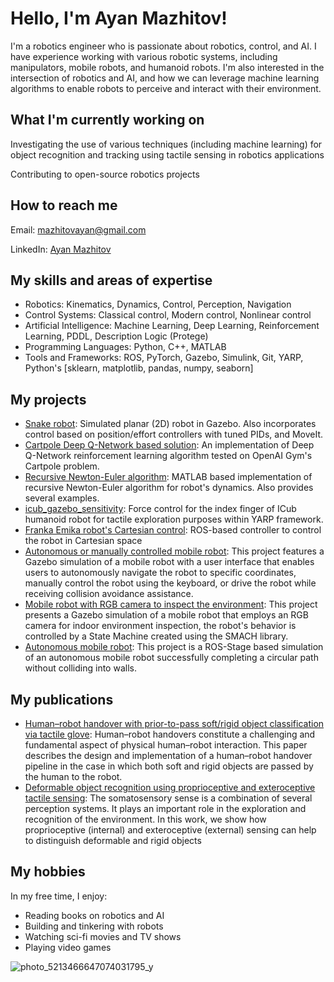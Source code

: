 # Hello, I'm Ayan Mazhitov!
I'm a robotics engineer who is passionate about robotics, control, and AI. I have experience working with various robotic systems, including manipulators, mobile robots, and humanoid robots. I'm also interested in the intersection of robotics and AI, and how we can leverage machine learning algorithms to enable robots to perceive and interact with their environment.

## What I'm currently working on
Investigating the use of various techniques (including machine learning) for object recognition and tracking using tactile sensing in robotics applications

Contributing to open-source robotics projects
## How to reach me
Email: mazhitovayan@gmail.com

LinkedIn: [Ayan Mazhitov](https://www.linkedin.com/in/ayan-mazhitov-136b0a153/)
## My skills and areas of expertise
- Robotics: Kinematics, Dynamics, Control, Perception, Navigation
- Control Systems: Classical control, Modern control, Nonlinear control
- Artificial Intelligence: Machine Learning, Deep Learning, Reinforcement Learning, PDDL, Description Logic (Protege)
- Programming Languages: Python, C++, MATLAB
- Tools and Frameworks: ROS, PyTorch, Gazebo, Simulink, Git, YARP, Python's [sklearn, matplotlib, pandas, numpy, seaborn]
## My projects
- [Snake robot](https://github.com/fenixkz/ros_snake_robot): Simulated planar (2D) robot in Gazebo. Also incorporates control based on position/effort controllers with tuned PIDs, and MoveIt.
- [Cartpole Deep Q-Network based solution](https://github.com/fenixkz/cartpole_dqn): An implementation of Deep Q-Network reinforcement learning algorithm tested on OpenAI Gym's Cartpole problem. 
- [Recursive Newton-Euler algorithm](https://github.com/fenixkz/recursive-newton-euler-dynamics): MATLAB based implementation of recursive Newton-Euler algorithm for robot's dynamics. Also provides several examples.
- [icub_gazebo_sensitivity](https://github.com/fenixkz/icub_gazebo_sensitivity): Force control for the index finger of ICub humanoid robot for tactile exploration purposes within YARP framework. 
- [Franka Emika robot's Cartesian control](https://github.com/fenixkz/franka_cartesian_control): ROS-based controller to control the robot in Cartesian space
- [Autonomous or manually controlled mobile robot](https://github.com/fenixkz/final_assignment/tree/noetic): This project features a Gazebo simulation of a mobile robot with a user interface that enables users to autonomously navigate the robot to specific coordinates, manually control the robot using the keyboard, or drive the robot while receiving collision avoidance assistance.
- [Mobile robot with RGB camera to inspect the environment](https://github.com/fenixkz/exprob_second_assignment): This project presents a Gazebo simulation of a mobile robot that employs an RGB camera for indoor environment inspection, the robot's behavior is controlled by a State Machine created using the SMACH library.
- [Autonomous mobile robot](https://github.com/fenixkz/rt_assigment2): This project is a ROS-Stage based simulation of an autonomous mobile robot successfully completing a circular path without colliding into walls.

## My publications
- [Human–robot handover with prior-to-pass soft/rigid object classification via tactile glove](https://www.sciencedirect.com/science/article/pii/S0921889022002007): Human–robot handovers constitute a challenging and fundamental aspect of physical human–robot interaction. This paper describes the design and implementation of a human–robot handover pipeline in the case in which both soft and rigid objects are passed by the human to the robot.
- [Deformable object recognition using proprioceptive and exteroceptive tactile sensing](https://ieeexplore.ieee.org/abstract/document/8700392): The somatosensory sense is a combination of several perception systems. It plays an important role in the exploration and recognition of the environment. In this work, we show how proprioceptive (internal) and exteroceptive (external) sensing can help to distinguish deformable and rigid objects
## My hobbies
In my free time, I enjoy:

- Reading books on robotics and AI
- Building and tinkering with robots
- Watching sci-fi movies and TV shows
- Playing video games 

![photo_5213466647074031795_y](https://user-images.githubusercontent.com/35328429/224279690-f814614a-58c4-45cb-8390-9cbe8c83f6b4.jpg)

<!---
fenixkz/fenixkz is a ✨ special ✨ repository because its `README.md` (this file) appears on your GitHub profile.
You can click the Preview link to take a look at your changes.
--->
